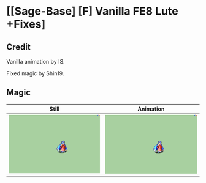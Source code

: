 # [\[Sage-Base\] \[F\] Vanilla FE8 Lute +Fixes]

## Credit

Vanilla animation by IS.

Fixed magic by Shin19.
	
## Magic

| Still | Animation |
| :---: | :-------: |
| ![Magic still](./Magic_000.png) | ![Magic animation](./Magic.gif) |
